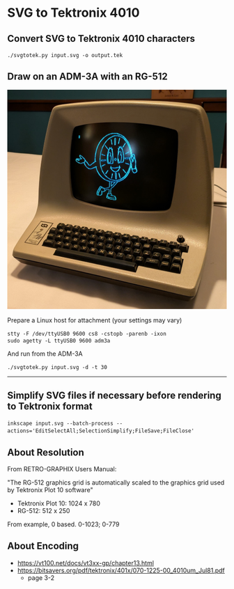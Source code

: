 # SVG to Tektronix 4010

## Convert SVG to Tektronix 4010 characters
```
./svgtotek.py input.svg -o output.tek
```

## Draw on an ADM-3A with an RG-512

![Miss Minutes on an ADM-3A with an RG-512 Graphics Card](miss-minutes.jpg)

Prepare a Linux host for attachment (your settings may vary)
```
stty -F /dev/ttyUSB0 9600 cs8 -cstopb -parenb -ixon
sudo agetty -L ttyUSB0 9600 adm3a
```

And run from the ADM-3A
```
./svgtotek.py input.svg -d -t 30
```

---

## Simplify SVG files if necessary before rendering to Tektronix format

`inkscape input.svg --batch-process --actions='EditSelectAll;SelectionSimplify;FileSave;FileClose'`

## About Resolution

From RETRO-GRAPHIX Users Manual:

"The RG-512 graphics grid is automatically scaled to the graphics grid used by Tektronix Plot 10 software"

  - Tektronix Plot 10: 1024 x 780
  - RG-512: 512 x 250

From example, 0 based. 0-1023; 0-779

## About Encoding

- https://vt100.net/docs/vt3xx-gp/chapter13.html
- https://bitsavers.org/pdf/tektronix/401x/070-1225-00_4010um_Jul81.pdf
  - page 3-2

